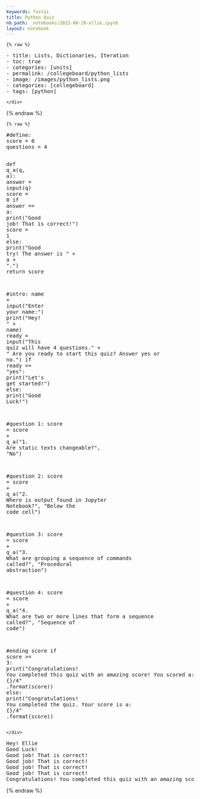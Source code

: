 ```yaml
---
keywords: fastai
title: Python Quiz
nb_path: _notebooks/2022-08-28-ellie.ipynb
layout: notebook
---
```


<!--
#################################################
### THIS FILE WAS AUTOGENERATED! DO NOT EDIT! ###
#################################################
# file to edit: _notebooks/2022-08-28-ellie.ipynb
-->

<div class="container" id="notebook-container">
        
    {% raw %}
    
<div class="cell border-box-sizing code_cell rendered">
<div class="input">

<div class="inner_cell">
    <div class="input_area">
<div class=" highlight hl-ipython3"><pre><span></span><span class="o">-</span> <span class="n">title</span><span class="p">:</span> <span class="n">Lists</span><span class="p">,</span> <span class="n">Dictionaries</span><span class="p">,</span> <span class="n">Iteration</span>
<span class="o">-</span> <span class="n">toc</span><span class="p">:</span> <span class="n">true</span>
<span class="o">-</span> <span class="n">categories</span><span class="p">:</span> <span class="p">[</span><span class="n">units</span><span class="p">]</span>
<span class="o">-</span> <span class="n">permalink</span><span class="p">:</span> <span class="o">/</span><span class="n">collegeboard</span><span class="o">/</span><span class="n">python_lists</span>
<span class="o">-</span> <span class="n">image</span><span class="p">:</span> <span class="o">/</span><span class="n">images</span><span class="o">/</span><span class="n">python_lists</span><span class="o">.</span><span class="n">png</span>
<span class="o">-</span> <span class="n">categories</span><span class="p">:</span> <span class="p">[</span><span class="n">collegeboard</span><span class="p">]</span>
<span class="o">-</span> <span class="n">tags</span><span class="p">:</span> <span class="p">[</span><span class="n">python</span><span class="p">]</span>
</pre></div>

    </div>
</div>
</div>

</div>
    {% endraw %}

    {% raw %}
    
<div class="cell border-box-sizing code_cell rendered">
<div class="input">

<div class="inner_cell">
    <div class="input_area">
<div class=" highlight hl-ipython3"><pre><span></span><span class="c1">#define:</span>
<span class="n">score</span> <span class="o">=</span> <span class="mi">0</span>
<span class="n">questions</span> <span class="o">=</span> <span class="mi">4</span>

<span class="k">def</span> <span class="nf">q_a</span><span class="p">(</span><span class="n">q</span><span class="p">,</span> <span class="n">a</span><span class="p">):</span>
    <span class="n">answer</span> <span class="o">=</span> <span class="nb">input</span><span class="p">(</span><span class="n">q</span><span class="p">)</span>
    <span class="n">score</span> <span class="o">=</span> <span class="mi">0</span>
    <span class="k">if</span> <span class="n">answer</span> <span class="o">==</span> <span class="n">a</span><span class="p">:</span>
        <span class="nb">print</span><span class="p">(</span><span class="s2">&quot;Good job! That is correct!&quot;</span><span class="p">)</span>
        <span class="n">score</span> <span class="o">=</span> <span class="mi">1</span>
    <span class="k">else</span><span class="p">:</span>
        <span class="nb">print</span><span class="p">(</span><span class="s2">&quot;Good try! The answer is &quot;</span> <span class="o">+</span> <span class="n">a</span> <span class="o">+</span> <span class="s2">&quot;.&quot;</span><span class="p">)</span>
    <span class="k">return</span> <span class="n">score</span>
 
<span class="c1">#intro:</span>
<span class="n">name</span> <span class="o">=</span> <span class="nb">input</span><span class="p">(</span><span class="s2">&quot;Enter your name:&quot;</span><span class="p">)</span>
<span class="nb">print</span><span class="p">(</span><span class="s2">&quot;Hey! &quot;</span> <span class="o">+</span> <span class="n">name</span><span class="p">)</span>
<span class="n">ready</span> <span class="o">=</span> <span class="nb">input</span><span class="p">(</span><span class="s2">&quot;This quiz will have 4 questions.&quot;</span> <span class="o">+</span> <span class="s2">&quot; Are you ready to start this quiz? Answer yes or no.&quot;</span><span class="p">)</span>
<span class="k">if</span> <span class="n">ready</span> <span class="o">==</span> <span class="s2">&quot;yes&quot;</span><span class="p">:</span>
    <span class="nb">print</span><span class="p">(</span><span class="s2">&quot;Let&#39;s get started!&quot;</span><span class="p">)</span>
<span class="k">else</span><span class="p">:</span>
    <span class="nb">print</span><span class="p">(</span><span class="s2">&quot;Good Luck!&quot;</span><span class="p">)</span>

<span class="c1">#question 1:</span>
<span class="n">score</span> <span class="o">=</span> <span class="n">score</span> <span class="o">+</span> <span class="n">q_a</span><span class="p">(</span><span class="s2">&quot;1. Are static texts changeable?&quot;</span><span class="p">,</span> <span class="s2">&quot;No&quot;</span><span class="p">)</span>

<span class="c1">#question 2:</span>
<span class="n">score</span> <span class="o">=</span> <span class="n">score</span> <span class="o">+</span> <span class="n">q_a</span><span class="p">(</span><span class="s2">&quot;2. Where is output found in Jupyter Notebook?&quot;</span><span class="p">,</span> <span class="s2">&quot;Below the code cell&quot;</span><span class="p">)</span>

<span class="c1">#question 3:</span>
<span class="n">score</span> <span class="o">=</span> <span class="n">score</span> <span class="o">+</span> <span class="n">q_a</span><span class="p">(</span><span class="s2">&quot;3. What are grouping a sequence of commands called?&quot;</span><span class="p">,</span> <span class="s2">&quot;Procedural abstraction&quot;</span><span class="p">)</span>

<span class="c1">#question 4:</span>
<span class="n">score</span> <span class="o">=</span> <span class="n">score</span> <span class="o">+</span> <span class="n">q_a</span><span class="p">(</span><span class="s2">&quot;4. What are two or more lines that form a sequence called?&quot;</span><span class="p">,</span> <span class="s2">&quot;Sequence of code&quot;</span><span class="p">)</span>

<span class="c1">#ending score</span>
<span class="k">if</span> <span class="n">score</span> <span class="o">&gt;=</span> <span class="mi">3</span><span class="p">:</span>
    <span class="nb">print</span><span class="p">(</span><span class="s2">&quot;Congratulations! You completed this quiz with an amazing score! You scored a: </span><span class="si">{}</span><span class="s2">/4&quot;</span> <span class="o">.</span><span class="n">format</span><span class="p">(</span><span class="n">score</span><span class="p">))</span>
<span class="k">else</span><span class="p">:</span>
    <span class="nb">print</span><span class="p">(</span><span class="s2">&quot;Congratulations! You completed the quiz. Your score is a: </span><span class="si">{}</span><span class="s2">/4&quot;</span> <span class="o">.</span><span class="n">format</span><span class="p">(</span><span class="n">score</span><span class="p">))</span>
</pre></div>

    </div>
</div>
</div>

<div class="output_wrapper">
<div class="output">

<div class="output_area">

<div class="output_subarea output_stream output_stdout output_text">
<pre>Hey! Ellie
Good Luck!
Good job! That is correct!
Good job! That is correct!
Good job! That is correct!
Good job! That is correct!
Congratulations! You completed this quiz with an amazing score! You scored a: 4/4
</pre>
</div>
</div>

</div>
</div>

</div>
    {% endraw %}

</div>
 

